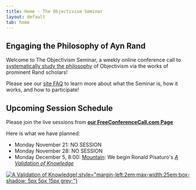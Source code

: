 ```yaml
---
title: Home - The Objectivism Seminar
layout: default
tab: home
---
```


Engaging the Philosophy of Ayn Rand
-----------------------------------
Welcome to The Objectivism Seminar, a weekly online conference call to
[systematically study the philosophy](/about "About the Objectivism Seminar")
of Objectivism via the works of prominent Rand scholars!

Please see our [site FAQ](/faq "Frequently Asked Questions")
to learn more about what the Seminar is, how it works, and how to participate!

Upcoming Session Schedule
-------------------------
Please join the live sessions from
[**our FreeConferenceCall.com Page**](https://www.freeconferencecall.com/join/objectivismseminar "The Objectivism Seminar at FreeConferenceCall.com")

Here is what we have planned:
 
* Monday November 21: NO SESSION
* Monday November 28: NO SESSION
* Monday December 5, 8:00: [Mountain][mtn]: We begin Ronald Pisaturo's _[A Validation of Knowledge][book]_

[![A Validation of Knowledge][cover]{:style="margin-left:2em;max-width:25em;box-shadow: 5px 5px 15px grey;"}][book]

[cover]:    https://m.media-amazon.com/images/I/61KjxSIh5YL.jpg
[book]:     https://www.amazon.com/Validation-Knowledge-Objective-Propositions-Mathematics/dp/0999704168
[mtn]:      http://wwp.greenwichmeantime.com/time-zone/usa/mountain-time/
